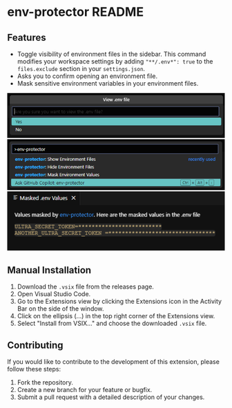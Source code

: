 # env-protector README

## Features

- Toggle visibility of environment files in the sidebar. This command modifies your workspace settings by adding `"**/.env*": true` to the `files.exclude` section in your `settings.json`.
- Asks you to confirm opening an environment file.
- Mask sensitive environment variables in your environment files.

![env-protector](assets/dialog.png)
![env-protector](assets/commands.png)
![env-protector](assets/masked.png)

## Manual Installation

1. Download the `.vsix` file from the releases page.
2. Open Visual Studio Code.
3. Go to the Extensions view by clicking the Extensions icon in the Activity Bar on the side of the window.
4. Click on the ellipsis (...) in the top right corner of the Extensions view.
5. Select "Install from VSIX..." and choose the downloaded `.vsix` file.

## Contributing

If you would like to contribute to the development of this extension, please follow these steps:

1. Fork the repository.
2. Create a new branch for your feature or bugfix.
3. Submit a pull request with a detailed description of your changes.
